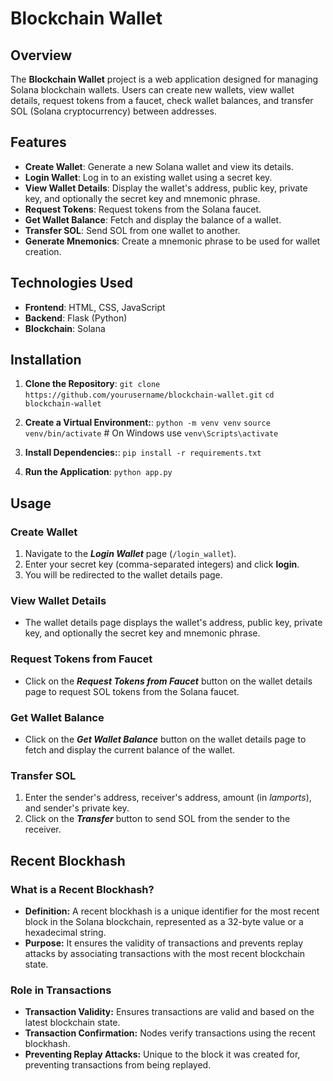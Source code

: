 # Blockchain Wallet

## Overview

The **Blockchain Wallet** project is a web application designed for managing Solana blockchain wallets. Users can create new wallets, view wallet details, request tokens from a faucet, check wallet balances, and transfer SOL (Solana cryptocurrency) between addresses.

## Features

- **Create Wallet**: Generate a new Solana wallet and view its details.
- **Login Wallet**: Log in to an existing wallet using a secret key.
- **View Wallet Details**: Display the wallet's address, public key, private key, and optionally the secret key and mnemonic phrase.
- **Request Tokens**: Request tokens from the Solana faucet.
- **Get Wallet Balance**: Fetch and display the balance of a wallet.
- **Transfer SOL**: Send SOL from one wallet to another.
- **Generate Mnemonics**: Create a mnemonic phrase to be used for wallet creation.

## Technologies Used

- **Frontend**: HTML, CSS, JavaScript
- **Backend**: Flask (Python)
- **Blockchain**: Solana

## Installation

1. **Clone the Repository**:
   `git clone https://github.com/yourusername/blockchain-wallet.git`
   `cd blockchain-wallet`

2. **Create a Virtual Environment:**:
   `python -m venv venv`
   `source venv/bin/activate`  # On Windows use `venv\Scripts\activate`

3. **Install Dependencies:**:
   `pip install -r requirements.txt`

3. **Run the Application**:
   `python app.py`

## Usage

### Create Wallet

1. Navigate to the **_Login Wallet_** page (`/login_wallet`).
2. Enter your secret key (comma-separated integers) and click **login**.
3. You will be redirected to the wallet details page.

### View Wallet Details

- The wallet details page displays the wallet's address, public key, private key, and optionally the secret key and mnemonic phrase.

### Request Tokens from Faucet

- Click on the **_Request Tokens from Faucet_** button on the wallet details page to request SOL tokens from the Solana faucet.

### Get Wallet Balance

- Click on the **_Get Wallet Balance_** button on the wallet details page to fetch and display the current balance of the wallet.

### Transfer SOL

1. Enter the sender's address, receiver's address, amount (in _lamports_), and sender's private key.
2. Click on the **_Transfer_** button to send SOL from the sender to the receiver.

## Recent Blockhash

### What is a Recent Blockhash?

- **Definition:** A recent blockhash is a unique identifier for the most recent block in the Solana blockchain, represented as a 32-byte value or a hexadecimal string.
- **Purpose:** It ensures the validity of transactions and prevents replay attacks by associating transactions with the most recent blockchain state.

### Role in Transactions

- **Transaction Validity:** Ensures transactions are valid and based on the latest blockchain state.
- **Transaction Confirmation:** Nodes verify transactions using the recent blockhash.
- **Preventing Replay Attacks:** Unique to the block it was created for, preventing transactions from being replayed.
